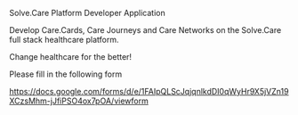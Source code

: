 ﻿Solve.Care Platform Developer Application

Develop Care.Cards, Care Journeys and Care Networks on the Solve.Care full stack healthcare platform. 

Change healthcare for the better! 


Please fill in the following form

https://docs.google.com/forms/d/e/1FAIpQLScJqjqnlkdDI0qWyHr9X5jVZn19XCzsMhm-jJfiPSO4ox7pOA/viewform

